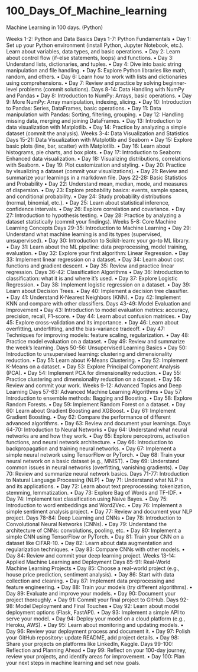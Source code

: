 # 100_Days_Of_Machine_learning
Machine Learning in 100 days. (Python)

Weeks 1-2: Python and Data Basics
Days 1-7: Python Fundamentals
• Day 1: Set up your Python environment (install Python, Jupyter Notebook, etc.). Learn
about variables, data types, and basic operations.
• Day 2: Learn about control flow (if-else statements, loops) and functions.
• Day 3: Understand lists, dictionaries, and tuples.
• Day 4: Dive into basic string manipulation and file handling.
• Day 5: Explore Python libraries like math, random, and others.
• Day 6: Learn how to work with lists and dictionaries using comprehensions.
• Day 7: Review and practice by solving beginner-level problems (commit solutions).
Days 8-14: Data Handling with NumPy and Pandas
• Day 8: Introduction to NumPy: Arrays, basic operations.
• Day 9: More NumPy: Array manipulation, indexing, slicing.
• Day 10: Introduction to Pandas: Series, DataFrames, basic operations.
• Day 11: Data manipulation with Pandas: Sorting, filtering, grouping.
• Day 12: Handling missing data, merging and joining DataFrames.
• Day 13: Introduction to data visualization with Matplotlib.
• Day 14: Practice by analyzing a simple dataset (commit the analysis).
Weeks 3-4: Data Visualization and Statistics
Days 15-21: Data Visualization with Matplotlib and Seaborn
• Day 15: Explore basic plots (line, bar, scatter) with Matplotlib.
• Day 16: Learn about histograms, pie charts, and box plots.
• Day 17: Introduction to Seaborn: Enhanced data visualization.
• Day 18: Visualizing distributions, correlations with Seaborn.
• Day 19: Plot customization and styling.
• Day 20: Practice by visualizing a dataset (commit your visualizations).
• Day 21: Review and summarize your learnings in a markdown file.
Days 22-28: Basic Statistics and Probability
• Day 22: Understand mean, median, mode, and measures of dispersion.
• Day 23: Explore probability basics: events, sample spaces, and conditional probability.
• Day 24: Study probability distributions (normal, binomial, etc.).
• Day 25: Learn about statistical inference, confidence intervals.
• Day 26: Explore correlation and covariance.
• Day 27: Introduction to hypothesis testing.
• Day 28: Practice by analyzing a dataset statistically (commit your findings).
Weeks 5-8: Core Machine Learning Concepts
Days 29-35: Introduction to Machine Learning
• Day 29: Understand what machine learning is and its types (supervised, unsupervised).
• Day 30: Introduction to Scikit-learn: your go-to ML library.
• Day 31: Learn about the ML pipeline: data preprocessing, model training, evaluation.
• Day 32: Explore your first algorithm: Linear Regression.
• Day 33: Implement linear regression on a dataset.
• Day 34: Learn about cost functions and gradient descent.
• Day 35: Review and practice linear regression.
Days 36-42: Classification Algorithms
• Day 36: Introduction to classification: what it is and where it’s used.
• Day 37: Explore Logistic Regression.
• Day 38: Implement logistic regression on a dataset.
• Day 39: Learn about Decision Trees.
• Day 40: Implement a decision tree classifier.
• Day 41: Understand K-Nearest Neighbors (KNN).
• Day 42: Implement KNN and compare with other classifiers.
Days 43-49: Model Evaluation and Improvement
• Day 43: Introduction to model evaluation metrics: accuracy, precision, recall, F1-score.
• Day 44: Learn about confusion matrices.
• Day 45: Explore cross-validation and its importance.
• Day 46: Learn about overfitting, underfitting, and the bias-variance tradeoff.
• Day 47: Techniques for improving models: feature scaling, regularization.
• Day 48: Practice model evaluation on a dataset.
• Day 49: Review and summarize the week’s learning.
Days 50-56: Unsupervised Learning Basics
• Day 50: Introduction to unsupervised learning: clustering and dimensionality reduction.
• Day 51: Learn about K-Means Clustering.
• Day 52: Implement K-Means on a dataset.
• Day 53: Explore Principal Component Analysis (PCA).
• Day 54: Implement PCA for dimensionality reduction.
• Day 55: Practice clustering and dimensionality reduction on a dataset.
• Day 56: Review and commit your work.
Weeks 9-12: Advanced Topics and Deep Learning
Days 57-63: Advanced Machine Learning Algorithms
• Day 57: Introduction to ensemble methods: Bagging and Boosting.
• Day 58: Explore Random Forests.
• Day 59: Implement Random Forest on a dataset.
• Day 60: Learn about Gradient Boosting and XGBoost.
• Day 61: Implement Gradient Boosting.
• Day 62: Compare the performance of different advanced algorithms.
• Day 63: Review and document your learnings.
Days 64-70: Introduction to Neural Networks
• Day 64: Understand what neural networks are and how they work.
• Day 65: Explore perceptrons, activation functions, and neural network architecture.
• Day 66: Introduction to backpropagation and training neural networks.
• Day 67: Implement a simple neural network using TensorFlow or PyTorch.
• Day 68: Train your neural network on a basic dataset (e.g., MNIST).
• Day 69: Understand common issues in neural networks (overfitting, vanishing gradients).
• Day 70: Review and summarize neural network basics.
Days 71-77: Introduction to Natural Language Processing (NLP)
• Day 71: Understand what NLP is and its applications.
• Day 72: Learn about text preprocessing: tokenization, stemming, lemmatization.
• Day 73: Explore Bag of Words and TF-IDF.
• Day 74: Implement text classification using Naive Bayes.
• Day 75: Introduction to word embeddings and Word2Vec.
• Day 76: Implement a simple sentiment analysis project.
• Day 77: Review and document your NLP project.
Days 78-84: Deep Learning and CNNs
• Day 78: Introduction to Convolutional Neural Networks (CNNs).
• Day 79: Understand the architecture of CNNs: convolutions, pooling, etc.
• Day 80: Implement a simple CNN using TensorFlow or PyTorch.
• Day 81: Train your CNN on a dataset like CIFAR-10.
• Day 82: Learn about data augmentation and regularization techniques.
• Day 83: Compare CNNs with other models.
• Day 84: Review and commit your deep learning project.
Weeks 13-14: Applied Machine Learning and Deployment
Days 85-91: Real-World Machine Learning Projects
• Day 85: Choose a real-world project (e.g., house price prediction, sentiment analysis).
• Day 86: Start with data collection and cleaning.
• Day 87: Implement data preprocessing and feature engineering.
• Day 88: Train your models (try different algorithms).
• Day 89: Evaluate and improve your models.
• Day 90: Document your project thoroughly.
• Day 91: Commit your final project to GitHub.
Days 92-98: Model Deployment and Final Touches
• Day 92: Learn about model deployment options (Flask, FastAPI).
• Day 93: Implement a simple API to serve your model.
• Day 94: Deploy your model on a cloud platform (e.g., Heroku, AWS).
• Day 95: Learn about monitoring and updating models.
• Day 96: Review your deployment process and document it.
• Day 97: Polish your GitHub repository: update README, add project details.
• Day 98: Share your projects on platforms like LinkedIn, Kaggle.
Days 99-100: Reflection and Planning Ahead
• Day 99: Reflect on your 100-day journey, review your projects, and identify areas for
improvement.
• Day 100: Plan your next steps in machine learning and set new goals.
